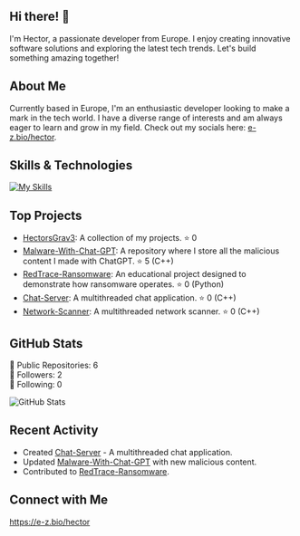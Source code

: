 ## Hi there! 👋

I'm Hector, a passionate developer from Europe. I enjoy creating innovative software solutions and exploring the latest tech trends. Let's build something amazing together!

## About Me

Currently based in Europe, I'm an enthusiastic developer looking to make a mark in the tech world. I have a diverse range of interests and am always eager to learn and grow in my field. Check out my socials here: [e-z.bio/hector](https://e-z.bio/hector).

## Skills & Technologies

[![My Skills](https://skillicons.dev/icons?i=cpp,c,html,css,git,docker,flask,fastapi,graphql,linux,vue,react,discordjs,aws,mysql,postgres&perline=8)](https://skillicons.dev)

## Top Projects

- [HectorsGrav3](https://github.com/HectorsGrav3/HectorsGrav3): A collection of my projects. ⭐️ 0
- [Malware-With-Chat-GPT](https://github.com/HectorsGrav3/Malware-With-Chat-GPT): A repository where I store all the malicious content I made with ChatGPT. ⭐️ 5 (C++)
- [RedTrace-Ransomware](https://github.com/HectorsGrav3/RedTrace-Ransomware): An educational project designed to demonstrate how ransomware operates. ⭐️ 0 (Python)
- [Chat-Server](https://github.com/HectorsGrav3/Chat-Server): A multithreaded chat application. ⭐️ 0 (C++)
- [Network-Scanner](https://github.com/HectorsGrav3/Network-Scanner): A multithreaded network scanner. ⭐️ 0 (C++)

## GitHub Stats

🔹 Public Repositories: 6  
🔹 Followers: 2  
🔹 Following: 0  

![GitHub Stats](https://github-readme-stats.vercel.app/api?username=HectorsGrav3&show_icons=true&theme=radical)

## Recent Activity

- Created [Chat-Server](https://github.com/HectorsGrav3/Chat-Server) - A multithreaded chat application.
- Updated [Malware-With-Chat-GPT](https://github.com/HectorsGrav3/Malware-With-Chat-GPT) with new malicious content.
- Contributed to [RedTrace-Ransomware](https://github.com/HectorsGrav3/RedTrace-Ransomware).

## Connect with Me

https://e-z.bio/hector
